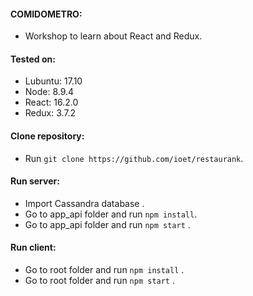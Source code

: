 #### COMIDOMETRO:
* Workshop to learn about React and Redux.

#### Tested on:
* Lubuntu: 17.10
* Node: 8.9.4
* React: 16.2.0
* Redux: 3.7.2

#### Clone repository:
* Run `git clone https://github.com/ioet/restaurank`.

#### Run server:
* Import Cassandra database .
* Go to app_api folder and run `npm install`.
* Go to app_api folder and run `npm start` .

#### Run client:
* Go to root folder and run `npm install` .
* Go to root folder and run `npm start` .

